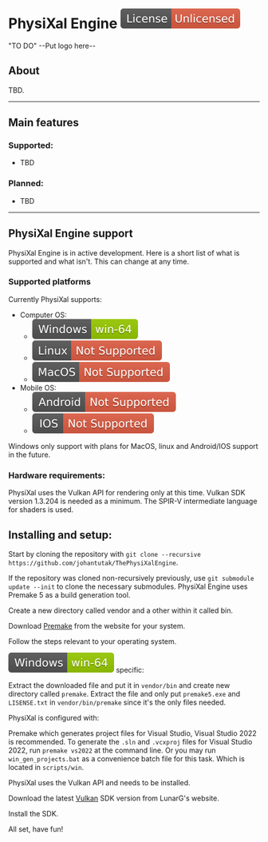 # PhysiXal Engine ![License](/resources/images/badge/License-Unlicensed.svg)

"TO DO" --Put logo here--

## About

TBD.

***
## Main features

### Supported:

- TBD

### Planned:

- TBD

***

## PhysiXal Engine support

PhysiXal Engine is in active development. Here is a short list of what is supported and what isn't. This can change at any time.

### Supported platforms

Currently PhysiXal supports:

- Computer OS:
  - ![Windows supported](/resources/images/badge/Windows-win-64.svg)
  - ![Linux not supported](/resources/images/badge/Linux-Not-Supported.svg)
  - ![MacOS not supported](/resources/images/badge/MacOS-Not-Supported.svg)
- Mobile OS:
  - ![Android not supported](/resources/images/badge/Android-Not-Supported.svg)
  - ![IOS not supported](/resources/images/badge/IOS-Not-Supported.svg)

Windows only support with plans for MacOS, linux and Android/IOS support in the future.


### Hardware requirements:
	
PhysiXal uses the Vulkan API for rendering only at this time. Vulkan SDK version 1.3.204 is needed as a minimum. The SPIR-V intermediate language for shaders is used.



## Installing and setup:


Start by cloning the repository with `git clone --recursive https://github.com/johantutak/ThePhysiXalEngine`.

If the repository was cloned non-recursively previously, use `git submodule update --init` to clone the necessary submodules. PhysiXal Engine uses Premake 5 as a build generation tool.

Create a new directory called vendor and a other within it called bin.

Download [Premake](https://premake.github.io/download) from the website for your system.

Follow the steps relevant to your operating system.


![Windows](/resources/images/badge/Windows-win-64.svg) specific:

Extract the downloaded file and put it in `vendor/bin` and create new directory called `premake`.
Extract the file and only put `premake5.exe` and `LISENSE.txt` in `vendor/bin/premake` since it's the only files needed.

PhysiXal is configured with:

Premake which generates project files for Visual Studio, Visual Studio 2022 is recommended. To generate the `.sln` and `.vcxproj` files for Visual Studio 2022, run `premake vs2022` at the command line. Or you may run `win_gen_projects.bat` as a convenience batch file for this task. Which is located in `scripts/win`.

PhysiXal uses the Vulkan API and needs to be installed.

Download the latest [Vulkan](https://vulkan.lunarg.com) SDK version from LunarG's website.

Install the SDK.

All set, have fun!
